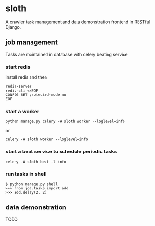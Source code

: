 # sloth
A crawler task management and data demonstration frontend in RESTful Django.


## job management
Tasks are maintained in database with celery beating service

### start redis
install redis and then
```shell
redis-server
redis-cli <<EOF
CONFIG SET protected-mode no
EOF
```

### start a worker
```shell
python manage.py celery -A sloth worker --loglevel=info
```
or
```shell
celery -A sloth worker --loglevel=info
```

### start a beat service to schedule periodic tasks
```shell
celery -A sloth beat -l info
```

### run tasks in shell
```shell
$ python manage.py shell
>>> from job.tasks import add
>>> add.delay(2, 2)
```

## data demonstration
TODO
